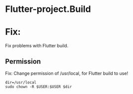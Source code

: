 # Flutter-project.Build

# Fix:
Fix problems with Flutter build.

## Permission 
Fix: Change permission of /usr/local, for Flutter build to use!

```
dir=/usr/local
sudo chown -R $USER:$USER $dir
```
